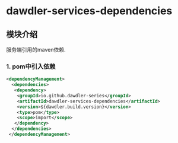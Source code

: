 # dawdler-services-dependencies

## 模块介绍

服务端引用的maven依赖.

### 1. pom中引入依赖

```xml
<dependencyManagement>
  <dependencies>
   <dependency>
    <groupId>io.github.dawdler-series</groupId>
    <artifactId>dawdler-services-dependencies</artifactId>
    <version>${dawdler.build.version}</version>
    <type>pom</type>
    <scope>import</scope>
   </dependency>
  </dependencies>
 </dependencyManagement>
```
